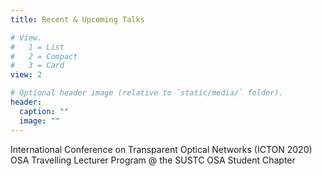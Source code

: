 ```yaml
---
title: Recent & Upcoming Talks

# View.
#   1 = List
#   2 = Compact
#   3 = Card
view: 2

# Optional header image (relative to `static/media/` folder).
header:
  caption: ""
  image: ""
---
```


International Conference on Transparent Optical Networks (ICTON 2020)
OSA Travelling Lecturer Program @ the SUSTC OSA Student Chapter
